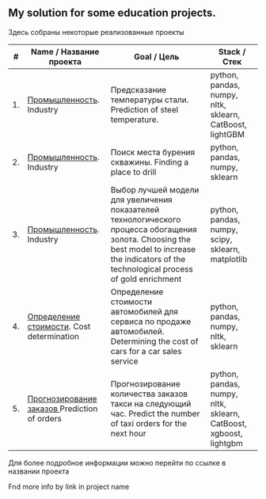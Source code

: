 ## My solution for some education projects.
Здесь собраны некоторые реализованные проекты


| #    |  Name       /       Название проекта                                      |  Goal       /    Цель                                            | Stack             /      Стек                                  |
| ---- | ------------------------------------------------------------ | ------------------------------------------------------------ | ------------------------------------------------------------ |
| 1.   | [Промышленность](https://github.com/CapitanJo/ML-start/tree/main/Final_%20project).  Industry    | Предсказание температуры стали.  Prediction of steel temperature.            | python, pandas, numpy, nltk, sklearn, CatBoost, lightGBM |
| 2.   | [Промышленность](https://github.com/CapitanJo/ML-start/tree/main/Project_2%20(%20ML)). Industry  | Поиск места бурения скважины.   Finding a place to drill                     | python, pandas, numpy, sklearn |
| 3.   | [Промышленность](https://github.com/CapitanJo/ML-start/tree/main/Project_3%20(ML)). Industry  | Выбор лучшей модели для увеличения показателей технологического процесса обогащения золота. Choosing the best model to increase the indicators of the technological process of gold enrichment | python, pandas, numpy, scipy, sklearn, matplotlib |
| 4.   | [Определение стоимости](https://github.com/CapitanJo/ML-start/tree/main/Project_4%20(Numerical%20methods)).          Cost determination |Определение стоимости автомобилей для  сервиса по продаже автомобилей. Determining the cost of cars for a car sales service | python, pandas, numpy, nltk, sklearn |
| 5.   | [Прогнозирование заказов ](https://github.com/CapitanJo/ML-start/tree/main/Project_5%20(Time%20series))   Prediction of orders   | Прогнозирование количества заказов такси на следующий час. Predict the number of taxi orders for the next hour             | python, pandas, numpy, nltk, sklearn, CatBoost, xgboost, lightgbm |


Для более подробное информации можно перейти по ссылке в названии проекта

Fnd more info by link in project name


